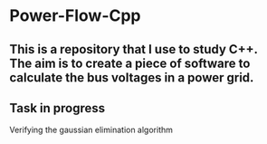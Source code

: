 # Power-Flow-Cpp
This is a repository that I use to study C++.
<br>
The aim is to create a piece of software to calculate the bus voltages in a power grid.
---
## Task in progress
Verifying the gaussian elimination algorithm
